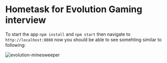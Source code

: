 # Hometask for Evolution Gaming interview

To start the app 
`npm install`
and
`npm start`
then navigate to `http://localhost:8080`
now you should be able to see somehting similar to following:

![evolution-minesweeper](https://user-images.githubusercontent.com/14810832/68101511-64968f80-fee7-11e9-93b8-53342166b28a.png)
